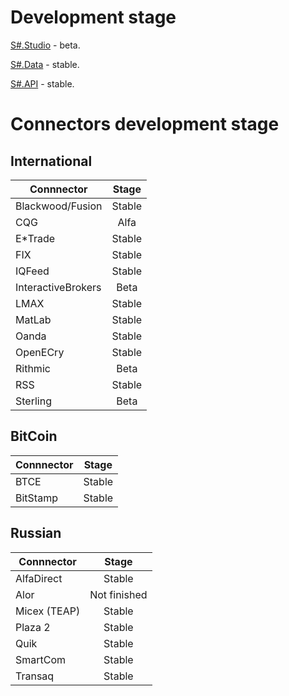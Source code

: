 # Development stage

[S#.Studio](http://stocksharp.com/products/studio/) - beta.

[S#.Data](http://stocksharp.com/products/hydra/) - stable.

[S#.API](http://stocksharp.com/products/api/) - stable.

# Connectors development stage

## International

| Connnector | Stage |
| --- |:---:|
| Blackwood/Fusion | Stable |
| CQG | Alfa |
| E*Trade | Stable |
| FIX | Stable |
| IQFeed | Stable |
| InteractiveBrokers | Beta |
| LMAX | Stable |
| MatLab | Stable |
| Oanda | Stable |
| OpenECry | Stable |
| Rithmic | Beta |
| RSS | Stable |
| Sterling | Beta |

## BitCoin

| Connnector | Stage |
| --- |:---:|
| BTCE | Stable |
| BitStamp | Stable |

## Russian

| Connnector | Stage |
| --- |:---:|
| AlfaDirect | Stable |
| Alor | Not finished |
| Micex (TEAP) | Stable |
| Plaza 2 | Stable |
| Quik | Stable |
| SmartCom | Stable |
| Transaq | Stable |
